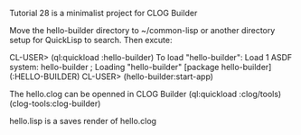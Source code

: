 Tutorial 28 is a minimalist project for CLOG Builder

Move the hello-builder directory to ~/common-lisp or another directory
setup for QuickLisp to search. Then excute:

CL-USER> (ql:quickload :hello-builder)
To load "hello-builder":
  Load 1 ASDF system:
    hello-builder
; Loading "hello-builder"
[package hello-builder]
(:HELLO-BUILDER)
CL-USER> (hello-builder:start-app)

The hello.clog can be openned in CLOG Builder
(ql:quickload :clog/tools)(clog-tools:clog-builder)

hello.lisp is a saves render of hello.clog
